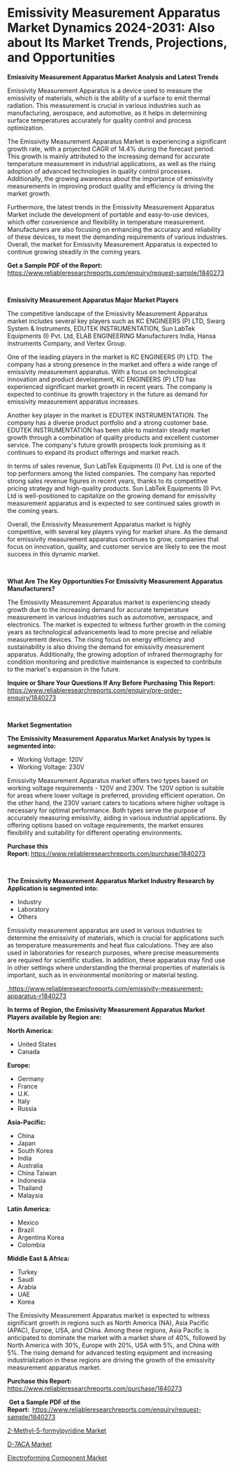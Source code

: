 <p><h1>Emissivity Measurement Apparatus Market Dynamics 2024-2031: Also about Its Market Trends, Projections, and Opportunities</h1></p><p><strong>Emissivity Measurement Apparatus Market Analysis and Latest Trends</strong></p>
<p><p>Emissivity Measurement Apparatus is a device used to measure the emissivity of materials, which is the ability of a surface to emit thermal radiation. This measurement is crucial in various industries such as manufacturing, aerospace, and automotive, as it helps in determining surface temperatures accurately for quality control and process optimization.</p><p>The Emissivity Measurement Apparatus Market is experiencing a significant growth rate, with a projected CAGR of 14.4% during the forecast period. This growth is mainly attributed to the increasing demand for accurate temperature measurement in industrial applications, as well as the rising adoption of advanced technologies in quality control processes. Additionally, the growing awareness about the importance of emissivity measurements in improving product quality and efficiency is driving the market growth.</p><p>Furthermore, the latest trends in the Emissivity Measurement Apparatus Market include the development of portable and easy-to-use devices, which offer convenience and flexibility in temperature measurement. Manufacturers are also focusing on enhancing the accuracy and reliability of these devices, to meet the demanding requirements of various industries. Overall, the market for Emissivity Measurement Apparatus is expected to continue growing steadily in the coming years.</p></p>
<p><strong>Get a Sample PDF of the Report:&nbsp;</strong> <a href="https://www.reliableresearchreports.com/enquiry/request-sample/1840273">https://www.reliableresearchreports.com/enquiry/request-sample/1840273</a></p>
<p>&nbsp;</p>
<p><strong>Emissivity Measurement Apparatus Major Market Players</strong></p>
<p><p>The competitive landscape of the Emissivity Measurement Apparatus market includes several key players such as KC ENGINEERS (P) LTD, Swarg System & Instruments, EDUTEK INSTRUMENTATION, Sun LabTek Equipments (I) Pvt. Ltd, ELAB ENGINEERING Manufacturers India, Hansa Instruments Company, and Vertex Group.</p><p>One of the leading players in the market is KC ENGINEERS (P) LTD. The company has a strong presence in the market and offers a wide range of emissivity measurement apparatus. With a focus on technological innovation and product development, KC ENGINEERS (P) LTD has experienced significant market growth in recent years. The company is expected to continue its growth trajectory in the future as demand for emissivity measurement apparatus increases.</p><p>Another key player in the market is EDUTEK INSTRUMENTATION. The company has a diverse product portfolio and a strong customer base. EDUTEK INSTRUMENTATION has been able to maintain steady market growth through a combination of quality products and excellent customer service. The company's future growth prospects look promising as it continues to expand its product offerings and market reach.</p><p>In terms of sales revenue, Sun LabTek Equipments (I) Pvt. Ltd is one of the top performers among the listed companies. The company has reported strong sales revenue figures in recent years, thanks to its competitive pricing strategy and high-quality products. Sun LabTek Equipments (I) Pvt. Ltd is well-positioned to capitalize on the growing demand for emissivity measurement apparatus and is expected to see continued sales growth in the coming years.</p><p>Overall, the Emissivity Measurement Apparatus market is highly competitive, with several key players vying for market share. As the demand for emissivity measurement apparatus continues to grow, companies that focus on innovation, quality, and customer service are likely to see the most success in this dynamic market.</p></p>
<p>&nbsp;</p>
<p><strong>What Are The Key Opportunities For Emissivity Measurement Apparatus Manufacturers?</strong></p>
<p><p>The Emissivity Measurement Apparatus market is experiencing steady growth due to the increasing demand for accurate temperature measurement in various industries such as automotive, aerospace, and electronics. The market is expected to witness further growth in the coming years as technological advancements lead to more precise and reliable measurement devices. The rising focus on energy efficiency and sustainability is also driving the demand for emissivity measurement apparatus. Additionally, the growing adoption of infrared thermography for condition monitoring and predictive maintenance is expected to contribute to the market's expansion in the future.</p></p>
<p><strong>Inquire or Share Your Questions If Any Before Purchasing This Report:</strong> <a href="https://www.reliableresearchreports.com/enquiry/pre-order-enquiry/1840273">https://www.reliableresearchreports.com/enquiry/pre-order-enquiry/1840273</a></p>
<p>&nbsp;</p>
<p><strong>Market Segmentation</strong></p>
<p><strong>The Emissivity Measurement Apparatus Market Analysis by types is segmented into:</strong></p>
<p><ul><li>Working Voltage: 120V</li><li>Working Voltage: 230V</li></ul></p>
<p><p>Emissivity Measurement Apparatus market offers two types based on working voltage requirements - 120V and 230V. The 120V option is suitable for areas where lower voltage is preferred, providing efficient operation. On the other hand, the 230V variant caters to locations where higher voltage is necessary for optimal performance. Both types serve the purpose of accurately measuring emissivity, aiding in various industrial applications. By offering options based on voltage requirements, the market ensures flexibility and suitability for different operating environments.</p></p>
<p><strong>Purchase this Report:&nbsp;</strong><a href="https://www.reliableresearchreports.com/purchase/1840273">https://www.reliableresearchreports.com/purchase/1840273</a></p>
<p>&nbsp;</p>
<p><strong>The Emissivity Measurement Apparatus Market Industry Research by Application is segmented into:</strong></p>
<p><ul><li>Industry</li><li>Laboratory</li><li>Others</li></ul></p>
<p><p>Emissivity measurement apparatus are used in various industries to determine the emissivity of materials, which is crucial for applications such as temperature measurements and heat flux calculations. They are also used in laboratories for research purposes, where precise measurements are required for scientific studies. In addition, these apparatus may find use in other settings where understanding the thermal properties of materials is important, such as in environmental monitoring or material testing.</p></p>
<p><a href="https://www.reliableresearchreports.com/emissivity-measurement-apparatus-r1840273">&nbsp;https://www.reliableresearchreports.com/emissivity-measurement-apparatus-r1840273</a></p>
<p><strong>In terms of Region, the Emissivity Measurement Apparatus Market Players available by Region are:</strong></p>
<p>
    <p> <strong> North America: </strong>
        <ul>
            <li>United States</li>
            <li>Canada</li>
        </ul>
        </p> 
    <p> <strong> Europe: </strong>
        <ul>
            <li>Germany</li>
            <li>France</li>
            <li>U.K.</li>
            <li>Italy</li>
            <li>Russia</li>
        </ul>
        </p> 
    <p> <strong> Asia-Pacific: </strong>
        <ul>
            <li>China</li>
            <li>Japan</li>
            <li>South Korea</li>
            <li>India</li>
            <li>Australia</li>
            <li>China Taiwan</li>
            <li>Indonesia</li>
            <li>Thailand</li>
            <li>Malaysia</li>
        </ul>
        </p> 
    <p> <strong> Latin America: </strong>
        <ul>
            <li>Mexico</li>
            <li>Brazil</li>
            <li>Argentina Korea</li>
            <li>Colombia</li>
        </ul>
        </p> 
    <p> <strong> Middle East & Africa: </strong>
        <ul>
            <li>Turkey</li>
            <li>Saudi</li>
            <li>Arabia</li>
            <li>UAE</li>
            <li>Korea</li>
        </ul>
    </p>
    </p>
<p><p>The Emissivity Measurement Apparatus market is expected to witness significant growth in regions such as North America (NA), Asia Pacific (APAC), Europe, USA, and China. Among these regions, Asia Pacific is anticipated to dominate the market with a market share of 40%, followed by North America with 30%, Europe with 20%, USA with 5%, and China with 5%. The rising demand for advanced testing equipment and increasing industrialization in these regions are driving the growth of the emissivity measurement apparatus market.</p></p>
<p><strong>Purchase this Report: </strong><a href="https://www.reliableresearchreports.com/purchase/1840273">https://www.reliableresearchreports.com/purchase/1840273</a></p>
<p>&nbsp;<strong>Get a Sample PDF of the Report:&nbsp;&nbsp;</strong><a href="https://www.reliableresearchreports.com/enquiry/request-sample/1840273">https://www.reliableresearchreports.com/enquiry/request-sample/1840273</a></p>
<p><strong></strong></p>
<p><p><a href="https://www.linkedin.com/pulse/decoding-2-methyl-5-formylpyridine-market-deep-dive-latest-n668e?trackingId=LcJ%2FeVrKASvkY2aSn7Pg%2BQ%3D%3D">2-Methyl-5-formylpyridine Market</a></p><p><a href="https://www.linkedin.com/pulse/d-7aca-market-offers-provide-insightful-data-time-period-from-i04ze?trackingId=ua1wBdjj1NR3lbHsD5s%2B6g%3D%3D">D-7ACA Market</a></p><p><a href="https://www.linkedin.com/pulse/electroforming-component-market-share-amp-new-trends-analysis-3awef?trackingId=t%2Bz36Aakh9%2FLZVROkWU6uA%3D%3D">Electroforming Component Market</a></p></p>